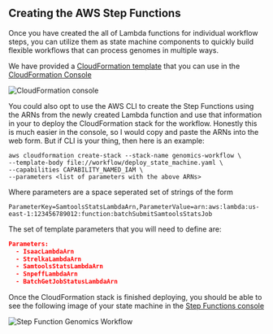 ## Creating the AWS Step Functions

Once you have created the all of Lambda functions for individual workflow steps, you can utilize them as state machine components to quickly build flexible workflows that can process genomes in multiple ways.

We have provided a [CloudFormation template](../tools/workflow/deploy_state_machine.yaml) that you can use in the [CloudFormation Console](https://console.aws.amazon.com/cloudformation)

![CloudFormation console](https://d2908q01vomqb2.cloudfront.net/1b6453892473a467d07372d45eb05abc2031647a/2017/06/02/cfn_parameters.png )


You could also opt to use the AWS CLI to create the Step Functions using the ARNs from the newly created Lambda function and use that information in your to deploy the CloudFormation stack for the workflow. Honestly this is much easier in the console, so I would copy and paste the ARNs into the web form. But if CLI is your thing, then here is an example:


```shell
aws cloudformation create-stack --stack-name genomics-workflow \
--template-body file://workflow/deploy_state_machine.yaml \
--capabilities CAPABILITY_NAMED_IAM \
--parameters <list of parameters with the above ARNs>
```

Where parameters are a space seperated set of strings of the form

```
ParameterKey=SamtoolsStatsLambdaArn,ParameterValue=arn:aws:lambda:us-east-1:123456789012:function:batchSubmitSamtoolsStatsJob
```

The set of template parameters that you will need to define are:

```json
Parameters:
  - IsaacLambdaArn
  - StrelkaLambdaArn
  - SamtoolsStatsLambdaArn
  - SnpeffLambdaArn
  - BatchGetJobStatusLambdaArn
```

Once the CloudFormation stack is finished deploying, you should be able to see the following image of your state machine in the [Step Functions console](https://console.aws.amazon.com/states)

![Step Function Genomics Workflow](https://d2908q01vomqb2.cloudfront.net/1b6453892473a467d07372d45eb05abc2031647a/2017/06/02/statemachine_workflow.png)
